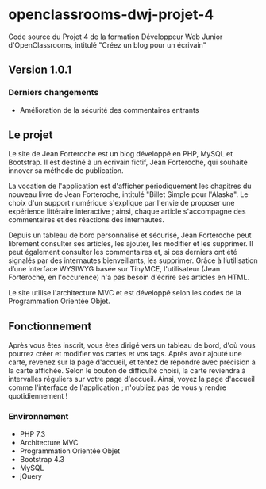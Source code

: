 # openclassrooms-dwj-projet-4
Code source du Projet 4 de la formation Développeur Web Junior d'OpenClassrooms, intitulé "Créez un blog pour un écrivain"

## Version 1.0.1

### Derniers changements
* Amélioration de la sécurité des commentaires entrants

## Le projet

Le site de Jean Forteroche est un blog développé en PHP, MySQL et Bootstrap.
Il est destiné à un écrivain fictif, Jean Forteroche, qui souhaite innover sa méthode de publication.

La vocation de l'application est d'afficher périodiquement les chapitres du nouveau livre de Jean Forteroche, intitulé "Billet Simple pour l'Alaska". Le choix d'un support numérique s'explique par l'envie de proposer une expérience littéraire interactive ; ainsi, chaque article s'accompagne des commentaires et des réactions des internautes.

Depuis un tableau de bord personnalisé et sécurisé, Jean Forteroche peut librement consulter ses articles, les ajouter, les modifier et les supprimer. Il peut également consulter les commentaires et, si ces derniers ont été signalés par des internautes bienveillants, les supprimer. 
Grâce à l’utilisation d’une interface WYSIWYG basée sur TinyMCE, l'utilisateur (Jean Forteroche, en l'occurence) n'a pas besoin d'écrire ses articles en HTML.

Le site utilise l'architecture MVC et est développé selon les codes de la Programmation Orientée Objet.

## Fonctionnement 

Après vous êtes inscrit, vous êtes dirigé vers un tableau de bord, d'où vous pourrez créer et modifier vos cartes et vos tags. Après avoir ajouté une carte, revenez sur la page d'accueil, et tentez de répondre avec précision à la carte affichée. Selon le bouton de difficulté choisi, la carte reviendra à intervalles réguliers sur votre page d'accueil. 
Ainsi, voyez la page d'accueil comme l'interface de l'application ; n'oubliez pas de vous y rendre quotidiennement !

### Environnement
* PHP 7.3
* Architecture MVC
* Programmation Orientée Objet
* Bootstrap 4.3
* MySQL
* jQuery